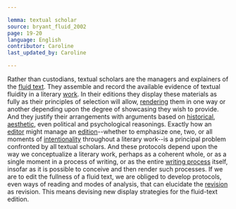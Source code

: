 ```yaml
---

lemma: textual scholar
source: bryant_fluid_2002
page: 19-20
language: English
contributor: Caroline
last_updated_by: Caroline

---
```


Rather than custodians, textual scholars are the managers and explainers of the [fluid text](textFluid.html). They assemble and record the available evidence of textual fluidity in a literary [work](work.html). In their editions they display these materials as fully as their principles of selection will allow, [rendering](rendition.html) them in one way or another depending upon the degree of showcasing they wish to provide. And they justify their arrangements with arguments based on [historical](orientationHistorical.html), [aesthetic](orientationAesthetic.html), even political and psychological reasonings. Exactly how an [editor](editorSocial.html) might manage an [edition](editionScholarly.html)--whether to emphasize one, two, or all moments of [intentionality](intentionality.html) throughout a literary work--is a principal problem confronted by all textual scholars. And these protocols depend upon the way we conceptualize a literary work, perhaps as a coherent whole, or as a single moment in a process of writing, or as the entire [writing process](writingProcess.html) itself, insofar as it is possible to conceive and then render such processes. If we are to edit the fullness of a fluid text, we are obliged to develop protocols, even ways of reading and modes of analysis, that can elucidate the [revision](revision.html) as revision. This means devising new display strategies for the fluid-text edition.

